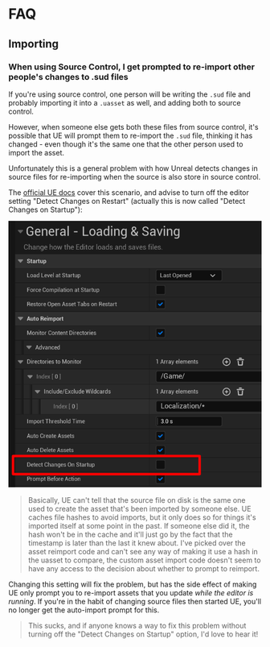 # FAQ

## Importing

### When using Source Control, I get prompted to re-import other people's changes to .sud files

If you're using source control, one person will be writing the `.sud` file and
probably importing it into a `.uasset` as well, and adding both to source control.

However, when someone else gets both these files from source control, it's 
possible that UE will prompt them to re-import the `.sud` file, thinking it has
changed - even though it's the same one that the other person used to import the
asset.

Unfortunately this is a general problem with how Unreal detects changes in source
files for re-importing when the source is also store in source control. 

The [official UE docs](https://docs.unrealengine.com/5.1/en-US/reimporting-assets-automatically-in-unreal-engine/)
cover this scenario, and advise to turn off the editor setting "Detect Changes on Restart"
(actually this is now called "Detect Changes on Startup"):

![Editor Reimport Settings](img/EditorReimportSettings.png)

> Basically, UE can't tell that the source file on disk is the same one used to
> create the asset that's been imported by someone else. UE caches file hashes to
> avoid imports, but it only does so for things it's imported itself at some point
> in the past. If someone else did it, the hash won't be in the cache and it'll
> just go by the fact that the timestamp is later than the last it knew about.
> I've picked over the asset reimport code and can't see any way of making it use
> a hash in the uasset to compare, the custom asset import code doesn't seem to have
> any access to the decision about whether to prompt to reimport.

Changing this setting will fix the problem, but has the side effect of making UE
only prompt you to re-import assets that you update *while the editor is running*.
If you're in the habit of changing source files then started UE, you'll no longer
get the auto-import prompt for this.

> This sucks, and if anyone knows a way to fix this problem without turning off
> the "Detect Changes on Startup" option, I'd love to hear it!